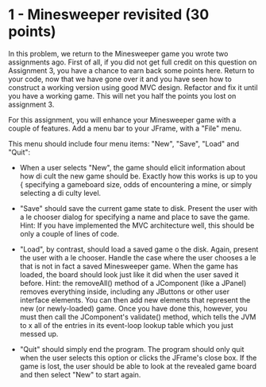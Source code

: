 # 1 - Minesweeper revisited (30 points)

In this problem, we return to the Minesweeper game you wrote two assignments ago. First of all, if you did not get full credit on this question on Assignment 3, you have a chance to earn back some points here. Return to your code, now that we have gone over it and you have seen how to construct a working version using good MVC design. Refactor and fix it until you have a working game. This will net you half the points you lost on assignment 3.

For this assignment, you will enhance your Minesweeper game with a couple of features. Add a menu bar to your JFrame, with a "File" menu. 

This menu should include four menu items: "New", "Save", "Load" and "Quit":

- When a user selects "New", the game should elicit information about how di cult the new game should be. Exactly how this works is up to you { specifying a gameboard size, odds of encountering a mine, or simply selecting a di culty level.

- "Save" should save the current game state to disk. Present the user with a le chooser dialog for specifying a name and place to save the game. Hint: If you have implemented the MVC architecture well, this should be only a couple of lines of code.

- "Load", by contrast, should load a saved game o the disk. Again, present the user with a le chooser. Handle the case where the user chooses a le that is not in fact a saved Minesweeper game. When the game has loaded, the board should look just like it did when the user saved it before. Hint: the removeAll() method of a JComponent (like a JPanel) removes everything inside, including any JButtons or other user interface elements. You can then add new elements that represent the new (or newly-loaded) game. Once you have done this, however, you must then call the JComponent's validate() method, which tells the JVM to x all of the entries in its event-loop lookup table which you just messed up.

- "Quit" should simply end the program. The program should only quit when the user selects this option or clicks the JFrame's close box. If the game is lost, the user should be able to look at the revealed game board and then select "New" to start again.
